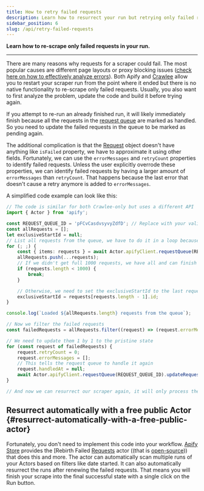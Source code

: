 ```yaml
---
title: How to retry failed requests
description: Learn how to resurrect your run but retrying only failed requests
sidebar_position: 6
slug: /api/retry-failed-requests
---
```


**Learn how to re-scrape only failed requests in your run.**

---

There are many reasons why requests for a scraper could fail. The most popular causes are different page layouts or proxy blocking issues ([check here on how to effectively analyze errors](https://docs.apify.com/academy/node-js/analyzing-pages-and-fixing-errors)). Both Apify and [Crawlee](https://crawlee.dev/) allow you to restart your scraper run from the point where it ended but there is no native functionality to re-scrape only failed requests. Usually, you also want to first analyze the problem, update the code and build it before trying again.

If you attempt to re-run an already finished run, it will likely immediately finish because all the requests in the [request queue](https://crawlee.dev/docs/guides/request-storage) are marked as handled. So you need to update the failed requests in the queue to be marked as pending again.

The additional complication is that the [Request](https://crawlee.dev/api/core/class/Request) object doesn't have anything like `isFailed` property, we have to approximate it using other fields. Fortunately, we can use the `errorMessages` and `retryCount` properties to identify failed requests. Unless the user explicitly overrode these properties, we can identify failed requests by having a larger amount of `errorMessages` than `retryCount`. That happens because the last error that doesn't cause a retry anymore is added to `errorMessages`.

A simplified code example can look like this:

```typescript
// The code is similar for both Crawlee-only but uses a different API
import { Actor } from 'apify';

const REQUEST_QUEUE_ID = 'pFCvCasdvsyvyZdfD'; // Replace with your valid request queue ID
const allRequests = [];
let exclusiveStartId = null;
// List all requests from the queue, we have to do it in a loop because the request queue list is paginated
for (; ;) {
    const { items: requests } = await Actor.apifyClient.requestQueue(REQUEST_QUEUE_ID).listRequests({ exclusiveStartId, limit: 1000 });
    allRequests.push(...requests);
    // If we didn't get full 1000 requests, we have all and can finish the loop
    if (requests.length < 1000) {
        break;
    }

    // Otherwise, we need to set the exclusiveStartId to the last request id to get the next batch
    exclusiveStartId = requests[requests.length - 1].id;
}

console.log(`Loaded ${allRequests.length} requests from the queue`);

// Now we filter the failed requests
const failedRequests = allRequests.filter((request) => (request.errorMessages?.length || 0) > (request.retryCount || 0));

// We need to update them 1 by 1 to the pristine state
for (const request of failedRequests) {
    request.retryCount = 0;
    request.errorMessages = [];
    // This tells the request queue to handle it again
    request.handledAt = null;
    await Actor.apifyClient.requestQueue(REQUEST_QUEUE_ID).updateRequest(request);
}

// And now we can resurrect our scraper again, it will only process the failed requests
```

## Resurrect automatically with a free public Actor {#resurrect-automatically-with-a-free-public-actor}

Fortunately, you don't need to implement this code into your workflow. [Apify Store](https://apify.com/store) provides the [Rebirth Failed [Requests](https://apify.com/lukaskrivka/rebirth-failed-requests) actor ((that is [open-source](https://github.com/metalwarrior665/rebirth-failed-requests))) that does this and more. The actor can automatically scan multiple runs of your Actors based on filters like date started. It can also automatically resurrect the runs after renewing the failed requests. That means you will finish your scrape into the final successful state with a single click on the Run button.
